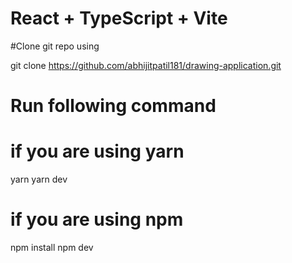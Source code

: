 # React + TypeScript + Vite

#Clone git repo using

git clone https://github.com/abhijitpatil181/drawing-application.git

# Run following command

# if you are using yarn

yarn
yarn dev

# if you are using npm

npm install
npm dev
